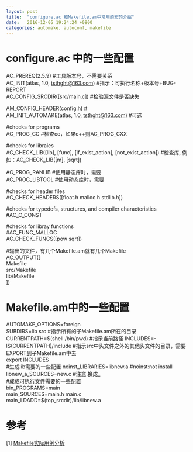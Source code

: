 ```yaml
---
layout: post
title:  "configure.ac 和Makefile.am中常用的宏的介绍"
date:   2016-12-05 19:24:24 +0800
categories: automake, autoconf, makefile
---
```

# configure.ac 中的一些配置     

AC_PREREQ(2.5.9)                        #工具版本号，不需要关系      
AC_INIT(atlas, 1.0, tsthght@163.com)    #指示：可执行名称+版本号+BUG-REPORT     
AC_CONFIG_SRCDIR([src/main.c])          #检验源文件是否缺失     

AM_CONFIG_HEADER(config.h)              #     
AM_INIT_AUTOMAKE(atlas, 1.0, tsthght@163.com) #可选     

#checks for programs     
AC_PROG_CC                              #检查cc，如果c++则AC_PROG_CXX    

#checks for libraies    
AC_CHECK_LIB([lib], [func], [if_exist_action], [not_exist_action]) #检查库, 例如：AC_CHECK_LIB([m], [sqrt])     

AC_PROG_RANLIB                         #使用静态库时，需要     
AC_PROG_LIBTOOL                        #使用动态库时，需要    

#checks for header files    
AC_CHECK_HEADERS([float.h malloc.h stdlib.h])     

#checks for typedefs, structures, and compiler characteristics     
#AC_C_CONST    

#checks for libray functions      
#AC_FUNC_MALLOC     
AC_CHECK_FUNCS([pow sqrt])     

#输出的文件，有几个Makefile.am就有几个Makefile     
AC_OUTPUT([     
	Makefile    
	src/Makefile     
	lib/Makefile     
])     

# Makefile.am中的一些配置     

AUTOMAKE_OPTIONS=foreign     
SUBDIRS=lib src                          #指示所有的子Makefile.am所在的目录     
CURRENTPATH=$(shell /bin/pwd)            #指示当前路径     
INCLUDES=-l$(CURRENTPATH)/include        #指示src中头文件之外的其他头文件的目录，需要EXPORT到子Makefile.am中去     
export INCLUDES    
#生成lib需要的一些配置
noinst_LIBRARIES=libnew.a                #noinst:not install      
libnew_a_SOURCES=new.c                   #注意.换成_     
#成成可执行文件需要的一些配置     
bin_PROGRAMS=main        
main_SOURCES=main.h main.c              
main_LDADD=$(top_srcdir)/lib/libnew.a      

# 参考    
[1] [Makefile实际用例分析](http://blog.csdn.net/shanshanpt/article/details/17200035)    

